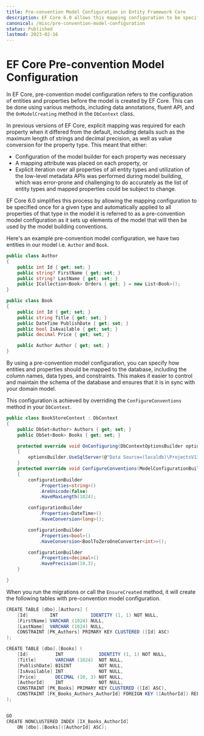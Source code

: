 ```yaml
---
title: Pre-convention Model Configuration in Entity Framework Core
description: EF Core 6.0 allows this mapping configuration to be specified once for a given type. It will then be applied to all properties of that type in the model.
canonical: /misc/pre-convention-model-configuration
status: Published
lastmod: 2023-02-16
---
```


# EF Core Pre-convention Model Configuration

In EF Core, pre-convention model configuration refers to the configuration of entities and properties before the model is created by EF Core. This can be done using various methods, including data annotations, fluent API, and the `OnModelCreating` method in the `DbContext` class.

In previous versions of EF Core, explicit mapping was required for each property when it differed from the default, including details such as the maximum length of strings and decimal precision, as well as value conversion for the property type. This meant that either:

 - Configuration of the model builder for each property was necessary
 - A mapping attribute was placed on each property, or
 - Explicit iteration over all properties of all entity types and utilization of the low-level metadata APIs was performed during model building, which was error-prone and challenging to do accurately as the list of entity types and mapped properties could be subject to change.

EF Core 6.0 simplifies this process by allowing the mapping configuration to be specified once for a given type and automatically applied to all properties of that type in the model it is referred to as a pre-convention model configuration as it sets up elements of the model that will then be used by the model building conventions.

Here's an example pre-convention model configuration, we have two entities in our model i.e. `Author` and `Book`.

```csharp
public class Author
{
    public int Id { get; set; }
    public string? FirstName { get; set; }
    public string? LastName { get; set; }
    public ICollection<Book> Orders { get; } = new List<Book>();
}

public class Book
{
    public int Id { get; set; }
    public string Title { get; set; }
    public DateTime PublishDate { get; set; }
    public bool IsAvailable { get; set; }
    public decimal Price { get; set; }

    public Author Author { get; set; }
}
```

By using a pre-convention model configuration, you can specify how entities and properties should be mapped to the database, including the column names, data types, and constraints. This makes it easier to control and maintain the schema of the database and ensures that it is in sync with your domain model.

This configuration is achieved by overriding the `ConfigureConventions` method in your `DbContext`.

```csharp
public class BookStoreContext : DbContext
{
    public DbSet<Author> Authors { get; set; }
    public DbSet<Book> Books { get; set; }

    protected override void OnConfiguring(DbContextOptionsBuilder optionsBuilder)
    {
        optionsBuilder.UseSqlServer(@"Data Source=(localdb)\ProjectsV13;Initial Catalog=BookStoreDb;");
    }
    protected override void ConfigureConventions(ModelConfigurationBuilder configurationBuilder)
    {
        configurationBuilder
            .Properties<string>()
            .AreUnicode(false)
            .HaveMaxLength(1024);

        configurationBuilder
            .Properties<DateTime>()
            .HaveConversion<long>();

        configurationBuilder
            .Properties<bool>()
            .HaveConversion<BoolToZeroOneConverter<int>>();

        configurationBuilder
            .Properties<decimal>()
            .HavePrecision(10,3);
    }

}
```

When you run the migrations or call the `EnsureCreated` method, it will create the following tables with pre-convention model configuration.

```csharp
CREATE TABLE [dbo].[Authors] (
    [Id]        INT            IDENTITY (1, 1) NOT NULL,
    [FirstName] VARCHAR (1024) NULL,
    [LastName]  VARCHAR (1024) NULL,
    CONSTRAINT [PK_Authors] PRIMARY KEY CLUSTERED ([Id] ASC)
);

CREATE TABLE [dbo].[Books] (
    [Id]          INT             IDENTITY (1, 1) NOT NULL,
    [Title]       VARCHAR (1024)  NOT NULL,
    [PublishDate] BIGINT          NOT NULL,
    [IsAvailable] INT             NOT NULL,
    [Price]       DECIMAL (10, 3) NOT NULL,
    [AuthorId]    INT             NOT NULL,
    CONSTRAINT [PK_Books] PRIMARY KEY CLUSTERED ([Id] ASC),
    CONSTRAINT [FK_Books_Authors_AuthorId] FOREIGN KEY ([AuthorId]) REFERENCES [dbo].[Authors] ([Id]) ON DELETE CASCADE
);


GO
CREATE NONCLUSTERED INDEX [IX_Books_AuthorId]
    ON [dbo].[Books]([AuthorId] ASC);
```


